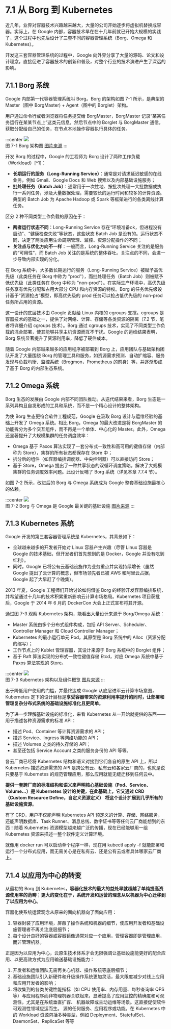 # 7.1 从 Borg 到 Kubernetes

近几年，业界对容器技术兴趣越来越大，大量的公司开始逐步将虚拟机替换成容器。实际上，在 Google 内部，容器技术早在在十几年前就已开始大规模的实践了，这个过程中也先后设计了三套不同的容器管理系统（Borg、Omega 和 Kubernetes）。

开发这三套容器管理系统的过程中，Google 向外界分享了大量的源码、论文和设计理念，直接促进了容器技术的创新和普及，对整个行业的技术演进产生了深远的影响。

## 7.1.1 Borg 系统
Google 内部第一代容器管理系统叫 Borg。Borg 的架构如图 7-1 所示，是典型的 Master（图中 BorgMaster) + Agent（图中的 Borglet）架构。

用户通过命令行或者浏览器将任务提交给 BorgMaster，BorgMaster 记录“某某任务运行在某某节点上”这类元信息，然后节点中的 Borglet 与 BorgMaster 通信，获取分配给自己的任务，在节点本地操作容器执行具体的任务。

:::center
  ![](../assets/borg-arch.png)<br/>
  图 7-1 Borg 架构图 [图片来源](https://research.google/pubs/large-scale-cluster-management-at-google-with-borg/)
:::

开发 Borg 的过程中，Google 的工程师为 Borg 设计了两种工作负载（Workload）[^1]：
- **长期运行的服务（Long-Running Service）**：通常是对请求延迟敏感的在线业务，例如 Gmail、Google Docs 和 Web 搜索以及内部基础设施服务；
- **批处理任务（Batch Job）**：通常用于一次性地、按批次处理一大批数据或执行一系列任务，涉及大量数据处理，需要较长的运行时间和较多的计算资源。典型的 Batch Job 为 Apache Hadoop 或 Spark 等框架进行的各类离线计算任务。


区分 2 种不同类型工作负载的原因在于：

- **两者运行状态不同**：Long-Running Service 存在“环境准备ok，但进程没有启动”、“健康检查失败”等状态，这些状态 Batch Job 是没有的。运行状态不同，决定了两类应用生命周期管理、监控、资源分配操作的不同；
- **关注点与优化方向不一样**：一般而言，Long-Running Service 关注的是服务的“可用性”，而 Batch Job 关注的是系统的整体吞吐。关注点的不同，会进一步导致内部实现的分化。

在 Borg 系统中，大多数长期运行的服务（Long-Running Service）被赋予高优先级（此类任务在 Borg 中称为 "prod"），而批处理任务（Batch Job）则被赋予低优先级（此类任务在 Borg 中称为 "non-prod"）。在实际生产环境中，高优先级任务享有优先分配和占用大部分 CPU 和内存资源的特权。Borg 的任务优先级设计基于“资源抢占”模型，即高优先级的 prod 任务可以抢占低优先级的 non-prod 任务所占用的资源。

这一设计的底层技术由 Google 贡献给 Linux 内核的 cgroups 支撑。cgroups 是容器技术的基础之一，提供了对网络、计算、存储等各类资源的隔离（7.2 节，笔者将详细介绍 cgroups 技术）。Borg 通过 cgroups 技术，实现了不同类型工作负载的混合部署，使其能够共享主机资源而互不干扰。Google 的运维结果表明，Borg 系统显著提升了资源利用率，降低了硬件成本。

随着 Google 内部越来越多的应用程序被部署到 Borg 上，应用团队与基础架构团队开发了大量围绕 Borg 的管理工具和服务，如资源需求预测、自动扩缩容、服务发现与负载均衡、监控系统（Brogmon，Prometheus 的前身）等，并逐渐形成了基于 Borg 的内部生态系统。

## 7.1.2 Omega 系统

Borg 生态的发展由 Google 内部不同团队推动。从迭代结果来看，Borg 生态是一系列异构且自发形成的工具和系统，而不是一个精心设计的整体架构。

为使 Borg 生态更符合软件工程规范，Google 在汲取 Borg 设计与运维经验的基础上开发了 Omega 系统。相比 Borg，Omega 的最大改进是将 BorgMaster 的功能拆分为多个交互组件，而不再是一个单体、中心化的 Master。此外，Omega 还显著提升了大规模集群的任务调度效率：

- Omega 基于 Paxos 算法实现了一套分布式一致性和高可用的键值存储（内部称为 Store），集群的所有状态都保存在 Store 中；
- 拆分后的组件（如容器编排调度器、中央控制器）可以直接访问 Store；
- 基于 Store，Omega 提出了一种共享状态的双循环调度策略，解决了大规模集群的任务调度效率问题。此设计反哺了 Borg 系统（详见本章 7.7.4 节）。


如图 7-2 所示，改进后的 Borg 与 Omega 系统成为 Google 整套基础设施最核心的依赖。

:::center
  ![](../assets/Borg.jpeg) <br/>
  图 7-2 Borg 与 Omega 是 Google 最关键的基础设施 [图片来源](https://cs.brown.edu/~malte/pub/dissertations/phd-final.pdf)
:::

## 7.1.3 Kubernetes 系统

Google 开发的第三套容器管理系统是 Kubernetes，其背景如下：

- 全球越来越多的开发者开始对 Linux 容器产生兴趣（尽管 Linux 容器是 Google 的技术基础，但开发者们首先想到的是 Docker，Google 并没有吃到红利）。
- 同时，Google 已将公有云基础设施作为业务重点并实现持续增长（虽然 Google 提出了云计算的概念，但市场领先者已被 AWS 和阿里云占据，Google 起了大早赶了个晚集）。

2013 年夏，Google 工程师们开始讨论如何借鉴 Borg 的经验开发容器编排系统，并希望通过十几年的技术积累重新影响云计算市场格局。Kubernetes 项目获批后，Google 于 2014 年 6 月的 DockerCon 大会上正式宣布将其开源。

通过图 7-3 观察 Kubernetes 架构，能看出大量设计来源于 Borg/Omega 系统：

- Master 系统由多个分布式组件构成，包括 API Server、Scheduler、Controller Manager 和 Cloud Controller Manager；
- Kubernetes 的最小运行单元 Pod，其原型是 Borg 系统中的 Alloc（资源分配的缩写）；
- 工作节点上的 Kublet 管理容器，其设计来源于 Borg 系统中的 Borglet 组件；
- 基于 Raft 算法实现的分布式一致性键值存储 Etcd，对应 Omega 系统中基于 Paxos 算法实现的 Store。

:::center
  ![](../assets/k8s-arch.svg)<br/>
  图 7-3 Kubernetes 架构以及组件概览 [图片来源](https://link.medium.com/oWobLWzCQJb)
:::


出于降低用户使用的门槛，并最终达成 Google 从底层进军云计算市场意图，Kubernetes 定下的设计目标是**享受容器带来的资源利用率提升的同时，让部署和管理复杂分布式系统的基础设施标准化且更简单**。

为了进一步理解基础设施的标准化，来看 Kubernetes 从一开始就提供的东西——用于描述各种资源需求的标准 API：

- 描述 Pod、Container 等计算资源需求的 API；
- 描述 Service、Ingress 等网络功能的 API；
- 描述 Volumes 之类的持久存储的 API；
- 甚至还包括 Service Account 之类的服务身份的 API 等等。

各云厂商已经将 Kubernetes 结构和语义对接到它们各自的原生 API 上，所以 Kubernetes 描述资源需求的 API 是跨公有云、私有云和各家云厂商的，也就是说只要基于 Kubernetes 的规范管理应用，那么应用就能无缝迁移到任何云中。

**提供一套跨厂商的标准结构和语义来声明核心基础设施（Pod、Service、Volume...）是 Kubernetes 设计的关键，在此基础上，它又通过 CRD（Custom Resource Define，自定义资源定义） 将这个设计扩展到几乎所有的基础设施资源**。

有了 CRD，用户不仅能声明 Kubernetes API 预定义的计算、存储、网络服务，还能声明数据库、Task Runner、消息总线、数字证书等等任何云厂商能想到的东西！随着 Kubernetes 资源模型越来越广泛的传播，现在已经能够用一组 Kubernetes 资源来描述一整个软件定义计算环境。

就像用 docker run 可以启动单个程序一样，现在用 kubectl apply -f 就能部署和运行一个分布式应用，而无需关心是在私有云、还是公有云或者具体哪家云厂商上。

## 7.1.4 以应用为中心的转变

从最初的 Borg 到 Kubernetes，**容器化技术的最大的益处早就超越了单纯提高资源使用率的范畴**；**更大的变化在于，系统开发和运营的理念从以机器为中心迁移到了以应用为中心**。

容器化使系统运营观念从原来的面向机器向了面向应用：

1. 容器封装了应用环境，屏蔽了操作系统和机器的细节，使应用开发者和基础设施管理者不再关注底层细节；
2. 每个设计良好的容器或容器镜像通常对应一个应用，管理容器即是管理应用，而非管理机器。

正是因为以应用为中心，云原生技术体系才会无限强调让基础设施能更好的配合应用、以更高效方式为应用输送基础设施能力：

1. 开发者和运维团队无需再关心机器、操作系统等底层细节；
2. 基础设施团队引入新硬件和升级操作系统更加灵活，最大限度减少对线上应用和应用开发者的影响；
3. 将收集到的各类关键性能指标（如 CPU 使用率、内存用量、每秒查询率 QPS 等）与应用程序而非物理机器关联起来，显著提高了应用监控的精确度和可观测性，尤其是在系统垂直扩容、 机器故障或主动运维等场景。这直接促使软件可观测性领域应运而生。
源的任何服务、应用程序或功能。在 Kubernetes 中的 Workload 资源包括多种类型，例如 Deployment、StatefulSet、DaemonSet、ReplicaSet 等等
